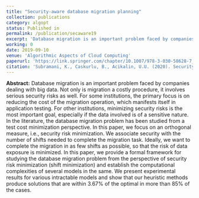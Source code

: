 ```yaml
---
title: "Security-aware database migration planning"
collection: publications
category: algopt
status: Published in
permalink: /publication/secaware19
excerpt: 'Database migration is an important problem faced by companies dealing with big data. Not only is migration a costly procedure, it involves serious security risks as well. For some institutions, the primary focus is on reducing the cost of the migration operation, which manifests itself in application testing. For other institutions, minimizing security risks is the most important goal, especially if the data involved is of a sensitive nature. In the literature, the database migration problem has been studied from a test cost minimization perspective. In this paper, we focus on an orthogonal measure, i.e., security risk minimization. We associate security with the number of shifts needed to complete the migration task. Ideally, we want to complete the migration in as few shifts as possible, so that the risk of data exposure is minimized. In this paper, we provide a formal framework for studying the database migration problem from the perspective of security risk minimization (shift minimization) and establish the computational complexities of several models in the same. We present experimental results for various intractable models and show that our heuristic methods produce solutions that are within 3.67% of the optimal in more than 85% of the cases.'
working: 0
date: 2019-09-10
venue: 'Algorithmic Aspects of Cloud Computing'
paperurl: 'https://link.springer.com/chapter/10.1007/978-3-030-58628-7_7'
citation: 'Subramani, K., Caskurlu, B., Acikalin, U.U. (2020). Security-Aware Database Migration Planning. In: Brandic, I., Genez, T., Pietri, I., Sakellariou, R. (eds) Algorithmic Aspects of Cloud Computing. ALGOCLOUD 2019.'
---
```

**Abstract:** Database migration is an important problem faced by companies dealing with big data. Not only is migration a costly procedure, it involves serious security risks as well. For some institutions, the primary focus is on reducing the cost of the migration operation, which manifests itself in application testing. For other institutions, minimizing security risks is the most important goal, especially if the data involved is of a sensitive nature. In the literature, the database migration problem has been studied from a test cost minimization perspective. In this paper, we focus on an orthogonal measure, i.e., security risk minimization. We associate security with the number of shifts needed to complete the migration task. Ideally, we want to complete the migration in as few shifts as possible, so that the risk of data exposure is minimized. In this paper, we provide a formal framework for studying the database migration problem from the perspective of security risk minimization (shift minimization) and establish the computational complexities of several models in the same. We present experimental results for various intractable models and show that our heuristic methods produce solutions that are within 3.67% of the optimal in more than 85% of the cases.